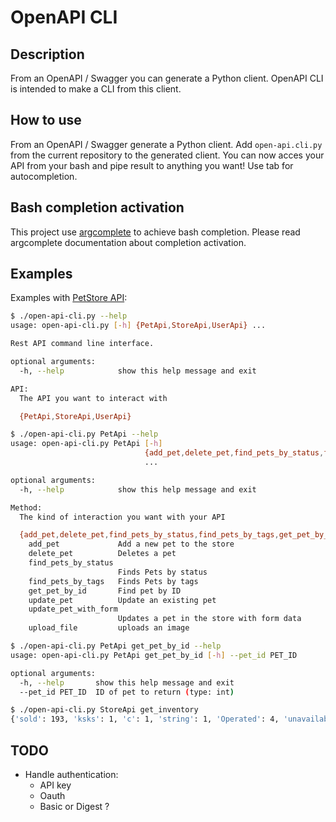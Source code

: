 # OpenAPI CLI

## Description

From an OpenAPI / Swagger you can generate a Python client. OpenAPI CLI is intended to make a CLI from this client.

## How to use

From an OpenAPI / Swagger generate a Python client. Add `open-api.cli.py` from the current repository to the generated client. You can now acces your API from your bash and pipe result to anything you want! Use tab for autocompletion.

## Bash completion activation

This project use [argcomplete](https://pypi.org/project/argcomplete/) to achieve bash completion. Please read argcomplete documentation about completion activation.

## Examples

Examples with [PetStore API](https://petstore.swagger.io/#/):

```sh
$ ./open-api-cli.py --help
usage: open-api-cli.py [-h] {PetApi,StoreApi,UserApi} ...

Rest API command line interface.

optional arguments:
  -h, --help            show this help message and exit

API:
  The API you want to interact with

  {PetApi,StoreApi,UserApi}
```

```sh
$ ./open-api-cli.py PetApi --help
usage: open-api-cli.py PetApi [-h]
                              {add_pet,delete_pet,find_pets_by_status,find_pets_by_tags,get_pet_by_id,update_pet,update_pet_with_form,upload_file}
                              ...

optional arguments:
  -h, --help            show this help message and exit

Method:
  The kind of interaction you want with your API

  {add_pet,delete_pet,find_pets_by_status,find_pets_by_tags,get_pet_by_id,update_pet,update_pet_with_form,upload_file}
    add_pet             Add a new pet to the store
    delete_pet          Deletes a pet
    find_pets_by_status
                        Finds Pets by status
    find_pets_by_tags   Finds Pets by tags
    get_pet_by_id       Find pet by ID
    update_pet          Update an existing pet
    update_pet_with_form
                        Updates a pet in the store with form data
    upload_file         uploads an image
```

```sh
$ ./open-api-cli.py PetApi get_pet_by_id --help
usage: open-api-cli.py PetApi get_pet_by_id [-h] --pet_id PET_ID

optional arguments:
  -h, --help       show this help message and exit
  --pet_id PET_ID  ID of pet to return (type: int)
```

```sh
$ ./open-api-cli.py StoreApi get_inventory 
{'sold': 193, 'ksks': 1, 'c': 1, 'string': 1, 'Operated': 4, 'unavailable': 2, 'velit ': 1, 'Nonavailable': 1, 'pending': 175, 'Not-Operated': 10, 'available': 345, 'PENDING': 1, 'Not Found': 1, '767778': 1, 'tempor labore n': 1, 'AVAILABLE': 1, 'swimming': 1, 'SOLD': 2, 'amet': 1, '{{petStatus}}': 1, 'Pending': 2, 'qwe': 1, 'Reserved': 1}
```

## TODO

- Handle authentication:
    - API key
    - Oauth
    - Basic or Digest ?